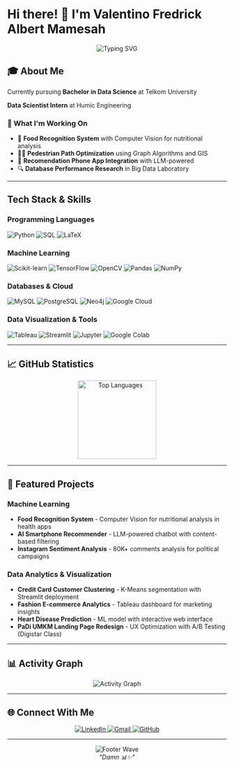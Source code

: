 # Hi there! 👋 I'm Valentino Fredrick Albert Mamesah

<div align="center">
  <img src="https://readme-typing-svg.herokuapp.com?font=Fira+Code&size=25&pause=1000&color=00D9FF&center=true&vCenter=true&width=500&lines=Data+Analytics+Enthusiast;Machine+Learning+Enthusiast" alt="Typing SVG" />
</div>

## 🎓 About Me

Currently pursuing **Bachelor in Data Science** at Telkom University

**Data Scientist Intern** at Humic Engineering 

### 🌟 What I'm Working On
- 🍎 **Food Recognition System** with Computer Vision for nutritional analysis
- 🚶‍♂️ **Pedestrian Path Optimization** using Graph Algorithms and GIS
- 📱 **Recomendation Phone App Integration** with LLM-powered 
- 🔍 **Database Performance Research** in Big Data Laboratory

---

## Tech Stack & Skills

### Programming Languages
<p align="left">
  <img src="https://img.shields.io/badge/Python-3776AB?style=for-the-badge&logo=python&logoColor=white" alt="Python" />
  <img src="https://img.shields.io/badge/SQL-4479A1?style=for-the-badge&logo=mysql&logoColor=white" alt="SQL" />
  <img src="https://img.shields.io/badge/LaTeX-008080?style=for-the-badge&logo=latex&logoColor=white" alt="LaTeX" />
</p>

### Machine Learning 
<p align="left">
  <img src="https://img.shields.io/badge/scikit--learn-F7931E?style=for-the-badge&logo=scikit-learn&logoColor=white" alt="Scikit-learn" />
  <img src="https://img.shields.io/badge/TensorFlow-FF6F00?style=for-the-badge&logo=tensorflow&logoColor=white" alt="TensorFlow" />
  <img src="https://img.shields.io/badge/OpenCV-27338e?style=for-the-badge&logo=OpenCV&logoColor=white" alt="OpenCV" />
  <img src="https://img.shields.io/badge/Pandas-150458?style=for-the-badge&logo=pandas&logoColor=white" alt="Pandas" />
  <img src="https://img.shields.io/badge/NumPy-013243?style=for-the-badge&logo=numpy&logoColor=white" alt="NumPy" />
</p>

### Databases & Cloud
<p align="left">
  <img src="https://img.shields.io/badge/MySQL-4479A1?style=for-the-badge&logo=mysql&logoColor=white" alt="MySQL" />
  <img src="https://img.shields.io/badge/PostgreSQL-316192?style=for-the-badge&logo=postgresql&logoColor=white" alt="PostgreSQL" />
  <img src="https://img.shields.io/badge/Neo4j-008CC1?style=for-the-badge&logo=neo4j&logoColor=white" alt="Neo4j" />
  <img src="https://img.shields.io/badge/Google_Cloud-4285F4?style=for-the-badge&logo=google-cloud&logoColor=white" alt="Google Cloud" />
</p>

### Data Visualization & Tools
<p align="left">
  <img src="https://img.shields.io/badge/Tableau-E97627?style=for-the-badge&logo=Tableau&logoColor=white" alt="Tableau" />
  <img src="https://img.shields.io/badge/Streamlit-FF4B4B?style=for-the-badge&logo=Streamlit&logoColor=white" alt="Streamlit" />
  <img src="https://img.shields.io/badge/Jupyter-F37626?style=for-the-badge&logo=Jupyter&logoColor=white" alt="Jupyter" />
  <img src="https://img.shields.io/badge/Colab-F9AB00?style=for-the-badge&logo=googlecolab&color=525252" alt="Google Colab" />
</p>

---

## 📈 GitHub Statistics

<div align="center">
  <img height="180em" src="https://github-readme-stats.vercel.app/api/top-langs/?username=valentmamesah&layout=compact&theme=tokyonight" alt="Top Languages" />
</div>

---

## 🚀 Featured Projects

### Machine Learning
- **Food Recognition System** - Computer Vision for nutritional analysis in health apps
- **AI Smartphone Recommender** - LLM-powered chatbot with content-based filtering
- **Instagram Sentiment Analysis** - 80K+ comments analysis for political campaigns

### Data Analytics & Visualization
- **Credit Card Customer Clustering** - K-Means segmentation with Streamlit deployment
- **Fashion E-commerce Analytics** - Tableau dashboard for marketing insights
- **Heart Disease Prediction** - ML model with interactive web interface
- **PaDi UMKM Landing Page Redesign** - UX Optimization with A/B Testing (Digistar Class)

---

## 📊 Activity Graph
<div align="center">
  <img src="https://github-readme-activity-graph.vercel.app/graph?username=valentmamesah&theme=tokyo-night&hide_border=true" alt="Activity Graph" />
</div>

---

## 🌐 Connect With Me

<div align="center">
  <a href="https://www.linkedin.com/in/valentino-fredrick-albert-mamesah-859780268/">
    <img src="https://img.shields.io/badge/LinkedIn-0077B5?style=for-the-badge&logo=linkedin&logoColor=white" alt="LinkedIn" />
  </a>
  <a href="mailto:valentmamesah@gmail.com">
    <img src="https://img.shields.io/badge/Gmail-D14836?style=for-the-badge&logo=gmail&logoColor=white" alt="Gmail" />
  </a>
  <a href="https://github.com/valentmamesah">
    <img src="https://img.shields.io/badge/GitHub-100000?style=for-the-badge&logo=github&logoColor=white" alt="GitHub" />
  </a>
</div>

---

<div align="center">
  <img src="https://capsule-render.vercel.app/api?type=waving&color=gradient&height=100&section=footer" alt="Footer Wave" />
</div>

<div align="center">
  <i>"Damn 📊✨"</i>
</div>
